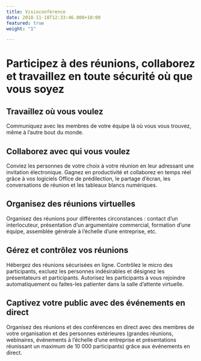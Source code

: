 ```yaml
---
title: Visioconférence
date: 2018-11-18T12:33:46.000+10:00
featured: true
weight: "1"

---
```

# Participez à des réunions, **collaborez** et travaillez en toute **sécurité** où que vous soyez

## **Travaillez où vous voulez**

Communiquez avec les membres de votre équipe là où vous vous trouvez, même à l’autre bout du monde.

## **Collaborez avec qui vous voulez**

Conviez les personnes de votre choix à votre réunion en leur adressant une invitation électronique. Gagnez en productivité et collaborez en temps réel grâce à vos logiciels Office de prédilection, le partage d’écran, les conversations de réunion et les tableaux blancs numériques.

## **Organisez des réunions virtuelles**

Organisez des réunions pour différentes circonstances : contact d’un interlocuteur, présentation d’un argumentaire commercial, formation d’une équipe, assemblée générale à l’échelle d’une entreprise, etc.

## **Gérez et contrôlez vos réunions**

Hébergez des réunions sécurisées en ligne. Contrôlez le micro des participants, excluez les personnes indésirables et désignez les présentateurs et participants. Autorisez les participants à vous rejoindre automatiquement ou faites-les patienter dans la salle d’attente virtuelle.

## **Captivez votre public avec des événements en direct**

Organisez des réunions et des conférences en direct avec des membres de votre organisation et des personnes extérieures (grandes réunions, webinaires, événements à l’échelle d’une entreprise et présentations réunissant un maximum de 10 000 participants) grâce aux événements en direct.